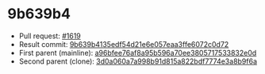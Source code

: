 # 9b639b4
- Pull request: [#1619](https://github.com/MarlinFirmware/Marlin/pull/1619)
- Result commit: [9b639b4135edf54d21e6e057eaa3ffe6072c0d72](https://github.com/MarlinFirmware/Marlin/commit/9b639b4135edf54d21e6e057eaa3ffe6072c0d72)
- First parent (mainline): [a96bfee76af8a95b596a70ee3805717533832e0d](https://github.com/MarlinFirmware/Marlin/commit/a96bfee76af8a95b596a70ee3805717533832e0d)
- Second parent (clone): [3d0a060a7a998b91d815a822bdf7774e3a8b9f6a](https://github.com/MarlinFirmware/Marlin/commit/3d0a060a7a998b91d815a822bdf7774e3a8b9f6a)
